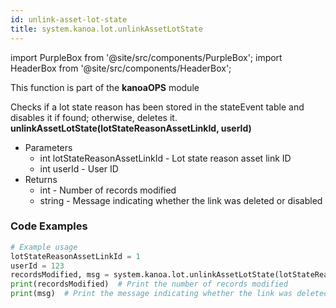 ```yaml
---
id: unlink-asset-lot-state
title: system.kanoa.lot.unlinkAssetLotState
---
```


import PurpleBox from '@site/src/components/PurpleBox';
import HeaderBox from '@site/src/components/HeaderBox';

<PurpleBox>This function is part of the <b>kanoaOPS</b> module</PurpleBox>

<HeaderBox header="Description">
  Checks if a lot state reason has been stored in the stateEvent table and disables it if found; otherwise, deletes it.
</HeaderBox>

<HeaderBox header="Syntax">
  <b>unlinkAssetLotState(lotStateReasonAssetLinkId, userId)</b>
  <ul>
    <li>Parameters
      <ul>
        <li>int lotStateReasonAssetLinkId - Lot state reason asset link ID</li>
        <li>int userId - User ID</li>
      </ul>
    </li>
    <li>Returns
      <ul>
        <li>int - Number of records modified</li>
        <li>string - Message indicating whether the link was deleted or disabled</li>
      </ul>
    </li>
  </ul>
</HeaderBox>

### Code Examples

```python
# Example usage
lotStateReasonAssetLinkId = 1
userId = 123
recordsModified, msg = system.kanoa.lot.unlinkAssetLotState(lotStateReasonAssetLinkId, userId)
print(recordsModified)  # Print the number of records modified
print(msg)  # Print the message indicating whether the link was deleted or disabled

